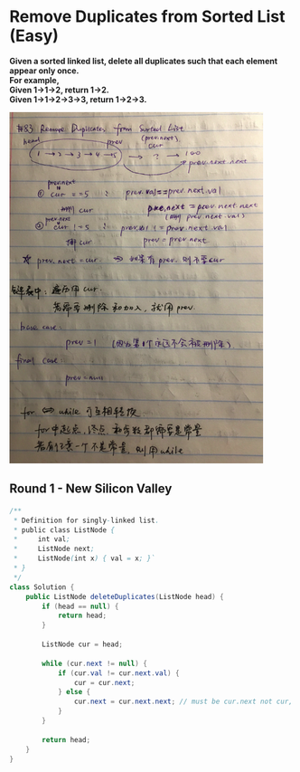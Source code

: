 # Remove Duplicates from Sorted List (Easy)

**Given a sorted linked list, delete all duplicates such that each element appear only once.**   
**For example,**   
**Given 1->1->2, return 1->2.**   
**Given 1->1->2->3->3, return 1->2->3.**   

![Alt Text](https://raw.githubusercontent.com/zaa9205/images/master/083.Remove%20Duplicates%20from%20Sorted%20List.png)

## Round 1 - New Silicon Valley

```java
/**
 * Definition for singly-linked list.
 * public class ListNode {
 *     int val;
 *     ListNode next;
 *     ListNode(int x) { val = x; }`
 * }
 */
class Solution {
    public ListNode deleteDuplicates(ListNode head) {
        if (head == null) {
            return head;
        }
        
        ListNode cur = head;
        
        while (cur.next != null) {
            if (cur.val != cur.next.val) {
                cur = cur.next;
            } else {
                cur.next = cur.next.next; // must be cur.next not cur, because we should modify the cur.next, not the cur
            }
        }
        
        return head;
    }
}
```
